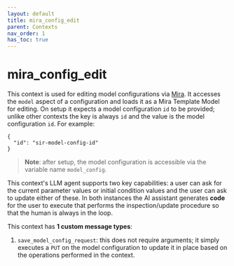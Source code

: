 ```yaml
---
layout: default
title: mira_config_edit
parent: Contexts
nav_order: 1
has_toc: true
---
```


# mira_config_edit

This context is used for editing model configurations via [Mira](https://github.com/DARPA-ASKEM/mira). It accesses the `model` aspect of a configuration and loads it as a Mira Template Model for editing. On setup it expects a model configuration `id` to be provided; unlike other contexts the key is always `id` and the value is the model configuration `id`. For example:

```
{
  "id": "sir-model-config-id"
}
```

> **Note**: after setup, the model configuration is accessible via the variable name `model_config`.

This context's LLM agent supports two key capabilities: a user can ask for the current parameter values or initial condition values and the user can ask to update either of these. In both instances the AI assistant generates **code** for the user to execute that performs the inspection/update procedure so that the human is always in the loop.

This context has **1 custom message types**:

1. `save_model_config_request`: this does not require arguments; it simply executes a `PUT` on the model configuration to update it in place based on the operations performed in the context.